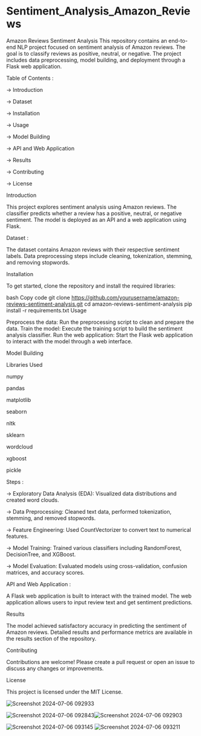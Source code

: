 # Sentiment_Analysis_Amazon_Reviews

Amazon Reviews Sentiment Analysis
This repository contains an end-to-end NLP project focused on sentiment analysis of Amazon reviews. The goal is to classify reviews as positive, neutral, or negative. The project includes data preprocessing, model building, and deployment through a Flask web application.

Table of Contents :

-> Introduction

-> Dataset

-> Installation

-> Usage

-> Model Building

-> API and Web Application

-> Results

-> Contributing

-> License

Introduction

This project explores sentiment analysis using Amazon reviews. The classifier predicts whether a review has a positive, neutral, or negative sentiment. The model is deployed as an API and a web application using Flask.

Dataset :

The dataset contains Amazon reviews with their respective sentiment labels. Data preprocessing steps include cleaning, tokenization, stemming, and removing stopwords.

Installation

To get started, clone the repository and install the required libraries:

bash
Copy code
git clone https://github.com/yourusername/amazon-reviews-sentiment-analysis.git
cd amazon-reviews-sentiment-analysis
pip install -r requirements.txt
Usage

Preprocess the data: Run the preprocessing script to clean and prepare the data.
Train the model: Execute the training script to build the sentiment analysis classifier.
Run the web application: Start the Flask web application to interact with the model through a web interface.

Model Building

Libraries Used

numpy

pandas

matplotlib

seaborn

nltk

sklearn

wordcloud

xgboost

pickle

Steps :

-> Exploratory Data Analysis (EDA): Visualized data distributions and created word clouds.

-> Data Preprocessing: Cleaned text data, performed tokenization, stemming, and removed stopwords.

-> Feature Engineering: Used CountVectorizer to convert text to numerical features.

-> Model Training: Trained various classifiers including RandomForest, DecisionTree, and XGBoost.

-> Model Evaluation: Evaluated models using cross-validation, confusion matrices, and accuracy scores.

API and Web Application :

A Flask web application is built to interact with the trained model. The web application allows users to input review text and get sentiment predictions.

Results

The model achieved satisfactory accuracy in predicting the sentiment of Amazon reviews. Detailed results and performance metrics are available in the results section of the repository.

Contributing

Contributions are welcome! Please create a pull request or open an issue to discuss any changes or improvements.

License

This project is licensed under the MIT License.


![Screenshot 2024-07-06 092933](https://github.com/HaRsH00000007/Sentiment_Analysis_Amazon_Reviews/assets/124857047/edff6f2c-8faa-433c-a107-05350125080d)


![Screenshot 2024-07-06 092843](https://github.com/HaRsH00000007/Sentiment_Analysis_Amazon_Reviews/assets/124857047/0a84d01e-70c2-49be-b06f-c99f33279631)![Screenshot 2024-07-06 092903](https://github.com/HaRsH00000007/Sentiment_Analysis_Amazon_Reviews/assets/124857047/f8212b8b-aab3-4b7a-9c19-cfac71feb524)

![Screenshot 2024-07-06 093145](https://github.com/HaRsH00000007/Sentiment_Analysis_Amazon_Reviews/assets/124857047/26c89656-741b-404e-858e-132c30905349)
![Screenshot 2024-07-06 093211](https://github.com/HaRsH00000007/Sentiment_Analysis_Amazon_Reviews/assets/124857047/5e086781-7e98-4cfe-8e9c-f437ef90511e)
